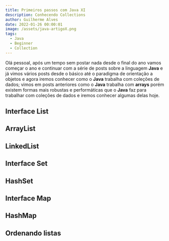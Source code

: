 ```yaml
---
title: Primeiros passos com Java XI
description: Conhecendo Collections
author: Guilherme Alves
date: 2022-01-26 00:00:01
image: /assets/java-artigoX.png
tags:
  - Java
  - Beginner
  - Collection
---
```


Olá pessoal, após um tempo sem postar nada desde o final do ano vamos começar o ano e continuar com a série de posts sobre a linguagem **Java** e já vimos vários posts desde o básico até o paradigma de orientação a objetos e agora iremos conhecer como o **Java** trabalha com coleções de dados; vimos em posts anteriores como o **Java** trabalha com **arrays** porém existem formas mais robustas e performáticas que o **Java** faz para trabalhar com coleções de dados e iremos conhecer algumas delas hoje.

## Interface List

## ArrayList

## LinkedList

## Interface Set

## HashSet

## Interface Map

## HashMap

## Ordenando listas

